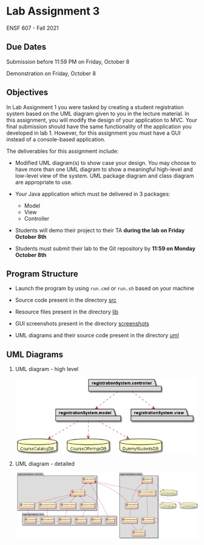 # Lab Assignment 3

ENSF 607 - Fall 2021


## Due Dates

Submission before 11:59 PM on Friday, October 8

Demonstration on Friday, October 8


## Objectives

In Lab Assignment 1 you were tasked by creating a student registration system based on the UML diagram given to you in the lecture material. In this assignment, you will modify the design of your application to MVC. Your final submission should have the same functionality of the application you developed in lab 1. However, for this assignment you must have a GUI instead of a console-based application.

The deliverables for this assignment include:

- Modified UML diagram(s) to show case your design. You may choose to have more than one UML diagram to show a meaningful high-level and low-level view of the system. UML package diagram and class diagram are appropriate to use.

- Your Java application which must be delivered in 3 packages:
   - Model
   - View
   - Controller

- Students will demo their project to their TA **during the lab on Friday October 8th**

- Students must submit their lab to the Git repository by **11:59 on Monday October 8th**


## Program Structure

+ Launch the program by using `run.cmd` or `run.sh` based on your machine

+ Source code present in the directory [src](src)

+ Resource files present in the directory [lib](lib)

+ GUI screenshots present in the directory [screenshots](screenshots)

+ UML diagrams and their source code present in the directory [uml](uml)


## UML Diagrams

1. UML diagram - high level
   
   ![Package CRS](uml/package_crs.png)

2. UML diagram - detailed
   
   ![CLass CRS](uml/class_crs.png)

